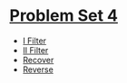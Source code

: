 # [Problem Set 4](https://cs50.harvard.edu/x/2023/psets/4/)

- [I Filter](./I_Filter/Filter.md)
- [II Filter](./II_Filter/Filter.md)
- [Recover](./Recover/Recover.md)
- [Reverse](./Reverse/Reverse.md)

